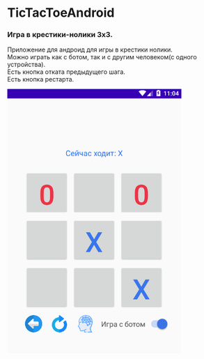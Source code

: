 # TicTacToeAndroid
### Игра в крестики-нолики 3х3.  
Приложение для андроид для игры в крестики нолики.  
Можно играть как с ботом, так и с другим человеком(с одного устройства).  
Есть кнопка отката предыдущего шага.  
Есть кнопка рестарта.

<img src="https://github.com/FleexJ/resource/blob/main/TicTacToeAndroid/tictactoeandroid.PNG" width="400px"/>
